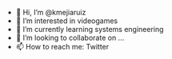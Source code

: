 - 👋 Hi, I’m @kmejiaruiz
- 👀 I’m interested in videogames
- 🌱 I’m currently learning systems engineering
- 💞️ I’m looking to collaborate on ...
- 📫 How to reach me: Twitter

<!---
kmejiaruiz/kmejiaruiz is a ✨ special ✨ repository because its `README.md` (this file) appears on your GitHub profile.
You can click the Preview link to take a look at your changes.
--->

